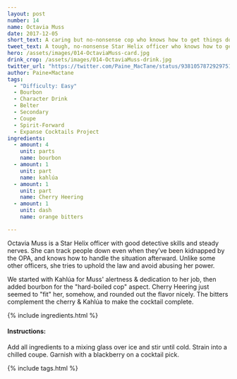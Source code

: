 ```yaml
---
layout: post
number: 14
name: Octavia Muss
date: 2017-12-05
short_text: A caring but no-nonsense cop who knows how to get things done. 
tweet_text: A tough, no-nonsense Star Helix officer who knows how to get things done. 
hero: /assets/images/014-OctaviaMuss-card.jpg
drink_crop: /assets/images/014-OctaviaMuss-drink.jpg
twitter_url: "https://twitter.com/Paine_MacTane/status/938105787292975104"
author: Paine×Mactane
tags: 
  - "Difficulty: Easy"
  - Bourbon
  - Character Drink
  - Belter
  - Secondary
  - Coupe
  - Spirit-Forward
  - Expanse Cocktails Project
ingredients:
  - amount: 4
    unit: parts
    name: bourbon
  - amount: 1
    unit: part
    name: kahlúa
  - amount: 1
    unit: part
    name: Cherry Heering
  - amount: 1
    unit: dash
    name: orange bitters

---
```


Octavia Muss is a Star Helix officer with good detective skills and steady nerves. She can track people down even when they’ve been kidnapped by the OPA, and knows how to handle the situation afterward. Unlike some other officers, she tries to uphold the law and avoid abusing her power.

We started with Kahlúa for Muss' alertness & dedication to her job, then added bourbon for the "hard-boiled cop" aspect. Cherry Heering just seemed to "fit" her, somehow, and rounded out the flavor nicely. The bitters complement the cherry & Kahlúa to make the cocktail complete. 

{% include ingredients.html %}

#### Instructions:

Add all ingredients to a mixing glass over ice and stir until cold. Strain into a chilled coupe. Garnish with a blackberry on a cocktail pick. 

{% include tags.html %}
